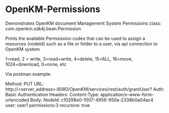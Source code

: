 # OpenKM-Permissions

Demonstrates OpenKM document Management System Permissions class: com.openkm.sdk4j.bean.Permission

Prints the available Permsission codes that can be used to assign a resources (nodeId) such as a file or folder to a user, via api connection to  OpenKM system

1=read,  2 = write,   3=read+write,  4=delete,  15=ALL, 16=move, 1024=download, 0=none, etc

Via postman example:

Method: PUT
URL: http://<server_address>:8080/OpenKM/services/rest/auth/grantUser?
Auth: Basic Authentication
Headers: Content-Type: application/x-www-form-urlencoded
Body:
      NodeId:     c10298e0-1007-4956-950a-2338b0a04ac4
      user:       user1
      permissions:3
      recursive:  true




